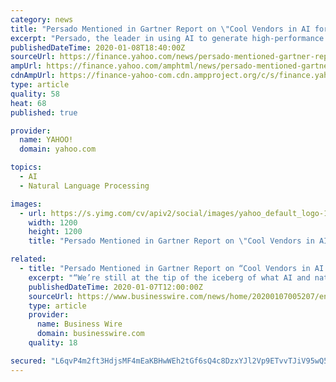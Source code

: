 ```yaml
---
category: news
title: "Persado Mentioned in Gartner Report on \"Cool Vendors in AI for Marketing\""
excerpt: "Persado, the leader in using AI to generate high-performance language for enterprise communications, was recently mentioned in the \"Where Are They Now?\" in Gartner’s latest \"Cool Vendors in AI for Marketing\" report."
publishedDateTime: 2020-01-08T18:40:00Z
sourceUrl: https://finance.yahoo.com/news/persado-mentioned-gartner-report-cool-130000143.html
ampUrl: https://finance.yahoo.com/amphtml/news/persado-mentioned-gartner-report-cool-130000143.html
cdnAmpUrl: https://finance-yahoo-com.cdn.ampproject.org/c/s/finance.yahoo.com/amphtml/news/persado-mentioned-gartner-report-cool-130000143.html
type: article
quality: 58
heat: 68
published: true

provider:
  name: YAHOO!
  domain: yahoo.com

topics:
  - AI
  - Natural Language Processing

images:
  - url: https://s.yimg.com/cv/apiv2/social/images/yahoo_default_logo-1200x1200.png
    width: 1200
    height: 1200
    title: "Persado Mentioned in Gartner Report on \"Cool Vendors in AI for Marketing\""

related:
  - title: "Persado Mentioned in Gartner Report on “Cool Vendors in AI for Marketing”"
    excerpt: "“We’re still at the tip of the iceberg of what AI and natural language processing technologies can do to improve the ways organizations craft language that resonates and is personalized to their various stakeholders,” said Alex Vratskides, co-founder and CEO of Persado. “Data-guided companies around the world are realizing the power ..."
    publishedDateTime: 2020-01-07T12:00:00Z
    sourceUrl: https://www.businesswire.com/news/home/20200107005207/en/Persado-Mentioned-Gartner-Report-“Cool-Vendors-AI
    type: article
    provider:
      name: Business Wire
      domain: businesswire.com
    quality: 18

secured: "L6qvP4m2ft3HdjsMF4mEaKBHwWEh2tGf6sQ4c8DzxYJl2Vp9ETvvTJiV95wQ5yIDAp3Esz5584PLF+wA2k1SWdN/+pxhwGsOlzkTjcN8bnh6SWC+XtcPGoUJvLzBw6MWsT1Fv2qkYWaR6ejylNC+/St/0WjEQkpZMc6jrj843pQL04gKVIlsGrhctrfbLkHjiHp1xxe/Y3rffDBocB3mLt4vwM7twZ2ly32vEhkBkwJeU+2pfPhFXbxDm0B/EN79J4wc/A6uZHZpc7Y7Bx+pSQ==;QDxMhRftFs1vW4bKw9zYiQ=="
---
```


